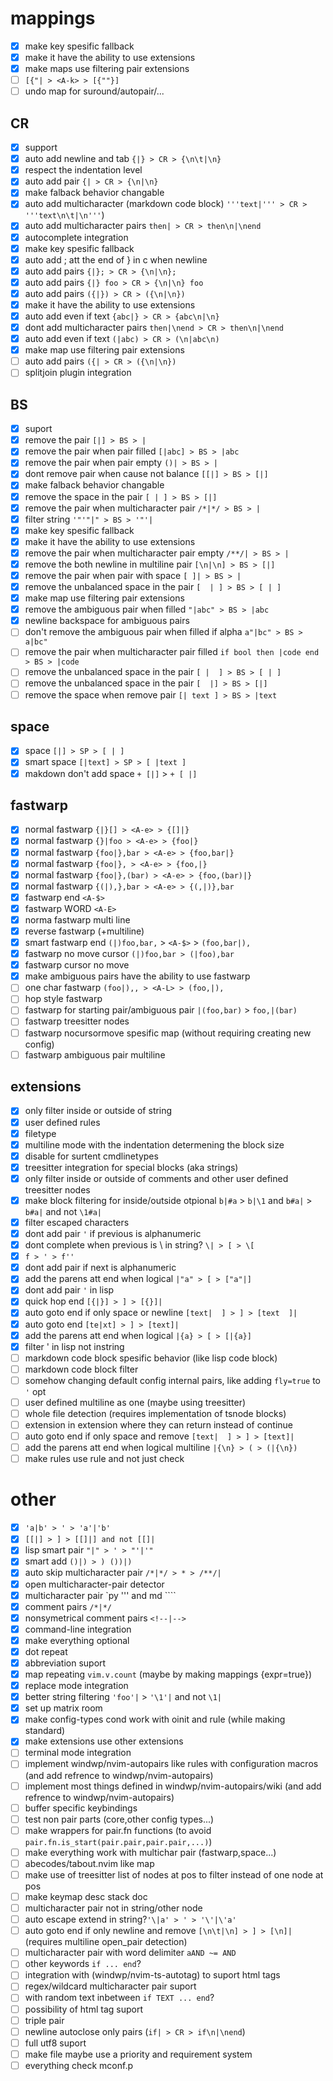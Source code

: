 # mappings
+ [x] make key spesific fallback
+ [x] make it have the ability to use extensions
+ [x] make maps use filtering pair extensions
+ [ ] `[{"| > <A-k> > [{""}]`
+ [ ] undo map for suround/autopair/...
## CR
+ [x] support
+ [x] auto add newline and tab `{|} > CR > {\n\t|\n}`
+ [x] respect the indentation level
+ [x] auto add pair `{| > CR > {\n|\n}`
+ [x] make falback behavior changable
+ [x] auto add multicharacter (markdown code block) `'''text|''' > CR > '''text\n\t|\n'''`)
+ [x] auto add multicharacter pairs `then| > CR > then\n|\nend`
+ [x] autocomplete integration
+ [x] make key spesific fallback
+ [x] auto add ; att the end of } in c when newline
+ [x] auto add pairs `{|}; > CR > {\n|\n};`
+ [x] auto add pairs `{|} foo > CR > {\n|\n} foo`
+ [x] auto add pairs `({|}) > CR > ({\n|\n})`
+ [x] make it have the ability to use extensions
+ [x] auto add even if text `{abc|} > CR > {abc\n|\n}`
+ [x] dont add multicharacter pairs `then|\nend > CR > then\n|\nend`
+ [x] auto add even if text `(|abc) > CR > (\n|abc\n)`
+ [x] make map use filtering pair extensions
+ [ ] auto add pairs `({| > CR > ({\n|\n})`
+ [ ] splitjoin plugin integration
## BS
+ [x] suport
+ [x] remove the pair `[|] > BS > |`
+ [x] remove the pair when pair filled `[|abc] > BS > |abc`
+ [x] remove the pair when pair empty `()| > BS > |`
+ [x] dont remove pair when cause not balance `[[|] > BS > [|]`
+ [x] make falback behavior changable
+ [x] remove the space in the pair `[ | ] > BS > [|]`
+ [x] remove the pair when multicharacter pair `/*|*/ > BS > |`
+ [x] filter string `'"'"|" > BS > '"'|`
+ [x] make key spesific fallback
+ [x] make it have the ability to use extensions
+ [x] remove the pair when multicharacter pair empty `/**/| > BS > |`
+ [x] remove the both newline in multiline pair `[\n|\n] > BS > [|]`
+ [x] remove the pair when pair with space `[ ]| > BS > |`
+ [x] remove the unbalanced space in the pair `[  | ] > BS > [ | ]`
+ [x] make map use filtering pair extensions
+ [x] remove the ambiguous pair when filled `"|abc" > BS > |abc`
+ [x] newline backspace for ambiguous pairs
+ [ ] don't remove the ambiguous pair when filled if alpha `a"|bc" > BS > a|bc"`
+ [ ] remove the pair when multicharacter pair filled `if bool then |code end > BS > |code`
+ [ ] remove the unbalanced space in the pair `[ |  ] > BS > [ | ]`
+ [ ] remove the unbalanced space in the pair `[  |] > BS > [|]`
+ [ ] remove the space when remove pair `[| text ] > BS > |text`
## space
+ [x] space `[|] > SP > [ | ]`
+ [x] smart space `[|text] > SP > [ |text ]`
+ [x] makdown don't add space `+ [|]` > `+ [ |]`
## fastwarp
+ [x] normal fastwarp `{|}[] > <A-e> > {[]|}`
+ [x] normal fastwarp `{}|foo > <A-e> > {foo|}`
+ [x] normal fastwarp `{foo|},bar > <A-e> > {foo,bar|}`
+ [x] normal fastwarp `{foo|}, > <A-e> > {foo,|}`
+ [x] normal fastwarp `{foo|},(bar) > <A-e> > {foo,(bar)|}`
+ [x] normal fastwarp `{(|),},bar > <A-e> > {(,|)},bar`
+ [x] fastwarp end  `<A-$>`
+ [x] fastwarp WORD `<A-E>`
+ [x] norma fastwarp multi line
+ [x] reverse fastwarp (+multiline)
+ [x] smart fastwarp end `(|)foo,bar,` > `<A-$>` > `(foo,bar|),`
+ [x] fastwarp no move cursor `(|)foo,bar > (|foo),bar`
+ [x] fastwarp cursor no move
+ [x] make ambiguous pairs have the ability to use fastwarp
+ [ ] one char fastwarp `(foo|),, > <A-L> > (foo,|),`
+ [ ] hop style fastwarp
+ [ ] fastwarp for starting pair/ambiguous pair `|(foo,bar)` > `foo,|(bar)`
+ [ ] fastwarp treesitter nodes
+ [ ] fastwarp nocursormove spesific map (without requiring creating new config)
+ [ ] fastwarp ambiguous pair multiline
## extensions
+ [x] only filter inside or outside of string
+ [x] user defined rules
+ [x] filetype
+ [x] multiline mode with the indentation determening the block size
+ [x] disable for surtent cmdlinetypes
+ [x] treesitter integration for special blocks (aka strings)
+ [x] only filter inside or outside of comments and other user defined treesitter nodes
+ [x] make block filtering for inside/outside otpional `b|#a` > `b|\1` and `b#a|` > `b#a|` and not `\1#a|`
+ [x] filter escaped characters
+ [x] dont add pair `'` if previous is alphanumeric
+ [x] dont complete when previous is \ in string? `\| > [ > \[`
+ [x] `f > ' > f''`
+ [x] dont add pair if next is alphanumeric
+ [x] add the parens att end when logical `|"a" > [ > ["a"|]`
+ [x] dont add pair `'` in lisp
+ [x] quick hop end `[{|}] > ] > [{}]|`
+ [x] auto goto end if only space or newline `[text|  ] > ] > [text  ]|`
+ [x] auto goto end `[te|xt] > ] > [text]|`
+ [x] add the parens att end when logical `|{a} > [ > [|{a}]`
+ [x] filter ' in lisp not instring
+ [ ] markdown code block spesific behavior (like lisp code block)
+ [ ] markdown code block filter
+ [ ] somehow changing default config internal pairs, like adding `fly=true` to `'` opt
+ [ ] user defined multiline as one (maybe using treesitter)
+ [ ] whole file detection (requires implementation of tsnode blocks)
+ [ ] extension in extension where they can return instead of continue
+ [ ] auto goto end if only space and remove `[text|  ] > ] > [text]|`
+ [ ] add the parens att end when logical multiline `|{\n} > ( > (|{\n})`
+ [ ] make rules use rule and not just check
# other
+ [x] `'a|b' > ' > 'a'|'b'`
+ [x] `[[|] > ] > [[]|] and not [[]|`
+ [x] lisp smart pair `"|" > ' > "'|'"`
+ [x] smart add `()|) > ) ())|)`
+ [x] auto skip multicharacter pair `/*|*/ > * > /**/|`
+ [x] open multicharacter-pair detector
+ [x] multicharacter pair `py ''' and md ````
+ [x] comment pairs `/*|*/`
+ [x] nonsymetrical comment pairs `<!--|-->`
+ [x] command-line integration
+ [x] make everything optional
+ [x] dot repeat
+ [x] abbreviation suport
+ [x] map repeating `vim.v.count` (maybe by making mappings {expr=true})
+ [x] replace mode integration
+ [x] better string filtering `'foo'|` > `'\1'|` and not `\1|`
+ [x] set up matrix room
+ [x] make config-types cond work with oinit and rule (while making standard)
+ [x] make extensions use other extensions
+ [ ] terminal mode integration
+ [ ] implement windwp/nvim-autopairs like rules with configuration macros (and add refrence to windwp/nvim-autopairs)
+ [ ] implement most things defined in windwp/nvim-autopairs/wiki (and add refrence to windwp/nvim-autopairs)
+ [ ] buffer specific keybindings
+ [ ] test non pair parts (core,other config types...)
+ [ ] make wrappers for pair.fn functions (to avoid `pair.fn.is_start(pair.pair,pair.pair,...)`)
+ [ ] make everything work with multichar pair (fastwarp,space...)
+ [ ] abecodes/tabout.nvim like map
+ [ ] make use of treesitter list of nodes at pos to filter instead of one node at pos
+ [ ] make keymap desc stack doc
+ [ ] multicharacter pair not in string/other node
+ [ ] auto escape extend in string?`'\|a' > ' > '\'|\'a'`
+ [ ] auto goto end if only newline and remove `[\n\t|\n] > ] > [\n]|` (requires multiline open_pair detection)
+ [ ] multicharacter pair with word delimiter `aAND ~= AND`
+ [ ] other keywords `if ... end`?
+ [ ] integration with (windwp/nvim-ts-autotag) to suport html tags
+ [ ] regex/wildcard multicharacter pair suport
+ [ ] with random text inbetween `if TEXT ... end`?
+ [ ] possibility of html tag suport
+ [ ] triple pair
+ [ ] newline autoclose only pairs (`if| > CR > if\n|\nend`)
+ [ ] full utf8 suport
+ [ ] make file maybe use a priority and requirement system
+ [ ] everything check mconf.p
